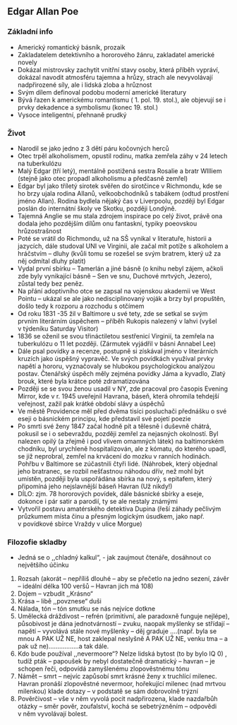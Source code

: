 ## Edgar Allan Poe

### Základní info
- Americký romantický básník, prozaik
- Zakladatelem detektivního a hororového žánru, zakladatel americké novely
- Dokázal mistrovsky zachytit vnitřní stavy osoby, která příběh vypráví, dokázal navodit
atmosféru tajemna a hrůzy, strach ale nevyvolávají nadpřirozené síly, ale i lidská zloba a
hrůznost
- Svým dílem definoval podobu moderní americké literatury
- Bývá řazen k americkému romantismu ( 1. pol. 19. stol.), ale objevují se i prvky dekadence a
symbolismu (konec 19. stol.)
- Vysoce inteligentní, přehnaně prudký
  
### Život
- Narodil se jako jedno z 3 dětí páru kočovných herců
- Otec trpěl alkoholismem, opustil rodinu, matka zemřela záhy v 24 letech na tuberkulózu
- Malý Edgar (tří letý), mentálně postižená sestra Rosalie a bratr WIlliem (stejně jako otec
propadl alkoholismu a předčasně zemřel)
- Edgar byl jako tříletý sirotek svěřen do sirotčince v Richmondu, kde se ho brzy ujala rodina
Allanů, velkoobchodníků s tabákem (odtud prostření jméno Allan). Rodina bydlela nějaký čas
v Liverpoolu, později byl Edgar poslán do internátní školy ve Skotku, později Londýně.
- Tajemná Anglie se mu stala zdrojem inspirace po celý život, právě ona dodala jeho pozdějším
dílům onu fantaskní, typiky poeovskou hrůzostrašnost
- Poté se vrátil do Richmondu, už na SŠ vynikal v literatuře, historii a jazycích, dále studoval
UNI ve Virginii, ale začal mít potíže s alkoholem a hráčstvím – dluhy (kvůli tomu se rozešel se
svým bratrem, který už za něj odmítal dluhy platit)
- Vydal první sbírku – Tamerlán a jiné básně (o knihu nebyl zájem, ačkoli zde byly vynikající
básně – Sen ve snu, Duchové mrtvých, Jezero), zůstal tedy bez peněz.
- Na přání adoptivního otce se zapsal na vojenskou akademii ve West Pointu – ukázal se ale
jako nedisciplinovaný voják a brzy byl propuštěn, došlo tedy k rozporu a rozchodu s otčímem
- Od roku 1831 -35 žil v Baltimore u své tety, zde se setkal se svým prvním literárním
úspěchem – příběh Rukopis nalezený v lahvi (vyšel v týdeníku Saturday Visitor)
- 1836 se oženil se svou třináctiletou sestřenicí Virginií, ta zemřela na tuberkulózu o 11 let
později. (Zármutek vyjádřil v básni Annabel Lee)
- Dále psal povídky a recenze, postupně si získával jméno v literárních kruzích jako úspěšný
vypravěč. Ve svých povídkách využíval prvky napětí a hororu, vyznačovaly se hlubokou
psychologickou analýzou postav. Čtenářský úspěch měly zejména povídky Jáma a kyvadlo,
Zlatý brouk, které byla krátce poté zdramatizována
- Později se se svou ženou usadil v NY, zde pracoval pro časopis Evening Mirror, kde v r. 1945
uveřejnil Havrana, báseň, která ohromila tehdejší veřejnost, zažil pak krátké období slávy a
úspěchů
- Ve městě Providence měl před dvěma tisíci posluchači přednášku o své eseji o básnickém
principu, kde představil své pojetí poezie
- Po smrti své ženy 1847 začal hodně pít a tělesně i duševně chátrá, pokusil se i o sebevraždu,
později zemřel za nejasných okolností. Byl nalezen opilý (a zřejmě i pod vlivem omamných
látek) na baltimorském chodníku, byl urychleně hospitalizován, ale z kómatu, do kterého
upadl, se již neprobral, zemřel na krvácení do mozku v ranních hodinách. Pohřbu
v Baltimore se zúčastnili čtyři lidé. (Náhrobek, který objednal jeho bratranec, se rozbil
nešťastnou náhodou dřív, než mohl být umístěn, později byla uspořádána sbírka na nový,
s epitafem, který připomíná jeho nejslavnější báseň Havran (Už nikdy!)
- DÍLO: zjm. 78 hororových povídek, dále básnické sbírky a eseje, dokonce i pár satir a parodií,
ty se ale nestaly známými
- Vytvořil postavu amatérského detektiva Dupina (řeší záhady pečlivým průzkumem místa
činu a přesným logickým úsudkem, jako např. v povídkové sbírce Vraždy v ulice Morgue)

### Filozofie skladby
- Jedná se o ,,chladný kalkul“, - jak zaujmout čtenáře, dosáhnout co největšího účinku
1) Rozsah (akorát – nepříliš dlouhé – aby se přečetlo na jedno sezení, závěr – ideální délka 100
veršů – Havran jich má 108)
2) Dojem – vzbudit ,,Krásno“
3) Krása – libě ,,povznese“ duši
4) Nálada, tón – tón smutku se nás nejvíce dotkne
5) Umělecká dráždivost – refrén (primitivní, ale paradoxně funguje nejlépe), působivost je
dána jednotvárností – zvuku, naopak myšlenky se střídají – napětí – vyvolává stále nové
myšlenky – děj graduje ….(např. byla se mnou A PAK UŽ NE, host zaklepal neslyšně A PAK UŽ
NE, venku tma – a pak už ne)……………..a tak dále.
6) Kdo bude používal ,,nevermoore“? Nelze lidská bytost (to by bylo IQ 0) , tudíž pták –
papoušek by nebyl dostatečně dramatický – havran – je schopen řeči, odpovídá
zamyšlenému zlopověstnému tónu
7) Námět – smrt – nejvíc zapůsobí smrt krásné ženy x truchlící milenec. Havran pronáší
zlopověstné nevermoor, hořekující milenec (nad mrtvou milenkou) klade dotazy – v podstatě
se sám dobrovolně trýzní
8) Pověrčivost – vše v něm vyvolá pocit nadpřirozena, klade nazdařbůh otázky – směr pověr,
zoufalství, kochá se sebetrýzněním – odpovědi v něm vyvolávají bolest.

